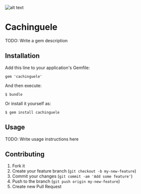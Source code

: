 ![alt text](https://gitlab.ir7.com.br/cms/cachinguele/blob/master/logo.jpg)

# Cachinguele

TODO: Write a gem description

## Installation

Add this line to your application's Gemfile:

    gem 'cachinguele'

And then execute:

    $ bundle

Or install it yourself as:

    $ gem install cachinguele

## Usage

TODO: Write usage instructions here

## Contributing

1. Fork it
2. Create your feature branch (`git checkout -b my-new-feature`)
3. Commit your changes (`git commit -am 'Add some feature'`)
4. Push to the branch (`git push origin my-new-feature`)
5. Create new Pull Request
